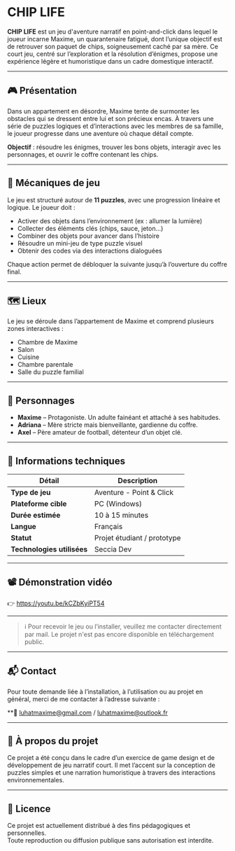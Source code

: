 # CHIP LIFE

**CHIP LIFE** est un jeu d'aventure narratif en point-and-click dans lequel le joueur incarne Maxime, un quarantenaire fatigué, dont l’unique objectif est de retrouver son paquet de chips, soigneusement caché par sa mère. Ce court jeu, centré sur l’exploration et la résolution d’énigmes, propose une expérience légère et humoristique dans un cadre domestique interactif.

---

## 🎮 Présentation

Dans un appartement en désordre, Maxime tente de surmonter les obstacles qui se dressent entre lui et son précieux encas. À travers une série de puzzles logiques et d’interactions avec les membres de sa famille, le joueur progresse dans une aventure où chaque détail compte.

**Objectif** : résoudre les énigmes, trouver les bons objets, interagir avec les personnages, et ouvrir le coffre contenant les chips.

---

## 🧩 Mécaniques de jeu

Le jeu est structuré autour de **11 puzzles**, avec une progression linéaire et logique. Le joueur doit :

- Activer des objets dans l’environnement (ex : allumer la lumière)
- Collecter des éléments clés (chips, sauce, jeton…)
- Combiner des objets pour avancer dans l’histoire
- Résoudre un mini-jeu de type puzzle visuel
- Obtenir des codes via des interactions dialoguées

Chaque action permet de débloquer la suivante jusqu’à l’ouverture du coffre final.

---

## 🗺️ Lieux

Le jeu se déroule dans l’appartement de Maxime et comprend plusieurs zones interactives :

- Chambre de Maxime
- Salon
- Cuisine
- Chambre parentale
- Salle du puzzle familial

---

## 👥 Personnages

- **Maxime** – Protagoniste. Un adulte fainéant et attaché à ses habitudes.
- **Adriana** – Mère stricte mais bienveillante, gardienne du coffre.
- **Axel** – Père amateur de football, détenteur d’un objet clé.

---

## 🔧 Informations techniques

| Détail                     | Description                       |
|---------------------------|-----------------------------------|
| **Type de jeu**           | Aventure - Point & Click          |
| **Plateforme cible**      | PC (Windows)                      |
| **Durée estimée**         | 10 à 15 minutes                   |
| **Langue**                | Français                          |
| **Statut**                | Projet étudiant / prototype       |
| **Technologies utilisées**| Seccia Dev                        |

---

## 📽️ Démonstration vidéo

👉 https://youtu.be/kCZbKyiPT54

---

> ℹ️ Pour recevoir le jeu ou l’installer, veuillez me contacter directement par mail. Le projet n'est pas encore disponible en téléchargement public.

---

## 📬 Contact

Pour toute demande liée à l’installation, à l’utilisation ou au projet en général, merci de me contacter à l’adresse suivante :

**📧 luhatmaxime@gmail.com / luhatmaxime@outlook.fr

---

## 📌 À propos du projet

Ce projet a été conçu dans le cadre d’un exercice de game design et de développement de jeu narratif court. Il met l’accent sur la conception de puzzles simples et une narration humoristique à travers des interactions environnementales.

---

## 📜 Licence

Ce projet est actuellement distribué à des fins pédagogiques et personnelles.  
Toute reproduction ou diffusion publique sans autorisation est interdite.

